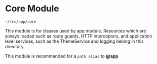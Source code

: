 Core Module
===========

`~/src/app/core`

This module is for classes used by app.module. Resources which are always loaded such as route guards, HTTP
interceptors, and application level services, such as the ThemeService and logging belong in this directory.

This module is recommended for a `path alias` to **@app**
